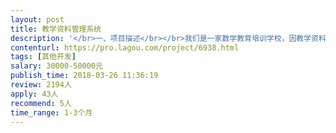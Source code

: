 ```yaml
---                
layout: post       
title: 教学资料管理系统           
description: '</br>一、项目描述</br></br>我们是一家数学教育培训学校，因教学资料的重要性，我们需要一个可靠的在线教学资料管理和分享受控的系统，资料类别为常见的学习课件 如ppt、动画、视频。</br></br>二、预计功能</br></br>资料上传、更新、分类、标记查询</br>权限管理（如下载限制、播放限制含地域）</br>在线浏览播放</br>'     
contenturl: https://pro.lagou.com/project/6938.html      
tags: [其他开发]            
salary: 30000-50000元          
publish_time: 2018-03-26 11:36:19         
review: 2194人                   
apply: 43人                   
recommend: 5人                   
time_range: 1-3个月              
---                 
```


